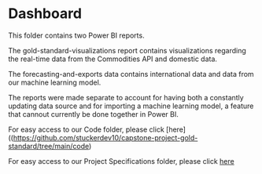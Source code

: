 # Dashboard

This folder contains two Power BI reports.

The gold-standard-visualizations report contains visualizations regarding the real-time data from the Commodities API and domestic data.

The forecasting-and-exports data contains international data and data from our machine learning model.

The reports were made separate to account for having both a constantly updating data source and for importing a machine learning model, a feature that cannout currently be done together in Power BI.

For easy access to our Code folder, please click [here]((https://github.com/stuckerdev10/capstone-project-gold-standard/tree/main/code)

For easy access to our Project Specifications folder, please click [here](https://github.com/stuckerdev10/capstone-project-gold-standard/tree/main/Project%20Specifications)
